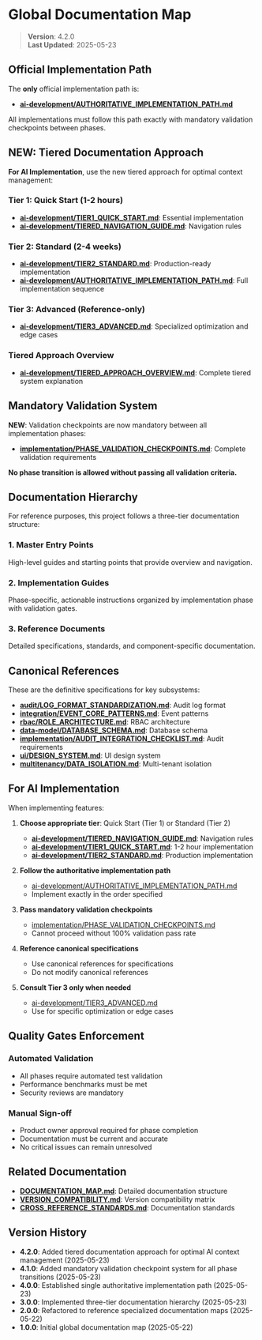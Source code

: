 
# Global Documentation Map

> **Version**: 4.2.0  
> **Last Updated**: 2025-05-23

## Official Implementation Path

The **only** official implementation path is:

- **[ai-development/AUTHORITATIVE_IMPLEMENTATION_PATH.md](ai-development/AUTHORITATIVE_IMPLEMENTATION_PATH.md)**

All implementations must follow this path exactly with mandatory validation checkpoints between phases.

## NEW: Tiered Documentation Approach

**For AI Implementation**, use the new tiered approach for optimal context management:

### Tier 1: Quick Start (1-2 hours)
- **[ai-development/TIER1_QUICK_START.md](ai-development/TIER1_QUICK_START.md)**: Essential implementation
- **[ai-development/TIERED_NAVIGATION_GUIDE.md](ai-development/TIERED_NAVIGATION_GUIDE.md)**: Navigation rules

### Tier 2: Standard (2-4 weeks)
- **[ai-development/TIER2_STANDARD.md](ai-development/TIER2_STANDARD.md)**: Production-ready implementation
- **[ai-development/AUTHORITATIVE_IMPLEMENTATION_PATH.md](ai-development/AUTHORITATIVE_IMPLEMENTATION_PATH.md)**: Full implementation sequence

### Tier 3: Advanced (Reference-only)
- **[ai-development/TIER3_ADVANCED.md](ai-development/TIER3_ADVANCED.md)**: Specialized optimization and edge cases

### Tiered Approach Overview
- **[ai-development/TIERED_APPROACH_OVERVIEW.md](ai-development/TIERED_APPROACH_OVERVIEW.md)**: Complete tiered system explanation

## Mandatory Validation System

**NEW**: Validation checkpoints are now mandatory between all implementation phases:

- **[implementation/PHASE_VALIDATION_CHECKPOINTS.md](implementation/PHASE_VALIDATION_CHECKPOINTS.md)**: Complete validation requirements

**No phase transition is allowed without passing all validation criteria.**

## Documentation Hierarchy

For reference purposes, this project follows a three-tier documentation structure:

### 1. Master Entry Points
High-level guides and starting points that provide overview and navigation.

### 2. Implementation Guides
Phase-specific, actionable instructions organized by implementation phase with validation gates.

### 3. Reference Documents
Detailed specifications, standards, and component-specific documentation.

## Canonical References

These are the definitive specifications for key subsystems:

- **[audit/LOG_FORMAT_STANDARDIZATION.md](audit/LOG_FORMAT_STANDARDIZATION.md)**: Audit log format
- **[integration/EVENT_CORE_PATTERNS.md](integration/EVENT_CORE_PATTERNS.md)**: Event patterns
- **[rbac/ROLE_ARCHITECTURE.md](rbac/ROLE_ARCHITECTURE.md)**: RBAC architecture
- **[data-model/DATABASE_SCHEMA.md](data-model/DATABASE_SCHEMA.md)**: Database schema
- **[implementation/AUDIT_INTEGRATION_CHECKLIST.md](implementation/AUDIT_INTEGRATION_CHECKLIST.md)**: Audit requirements
- **[ui/DESIGN_SYSTEM.md](ui/DESIGN_SYSTEM.md)**: UI design system
- **[multitenancy/DATA_ISOLATION.md](multitenancy/DATA_ISOLATION.md)**: Multi-tenant isolation

## For AI Implementation

When implementing features:

1. **Choose appropriate tier**: Quick Start (Tier 1) or Standard (Tier 2)
   - **[ai-development/TIERED_NAVIGATION_GUIDE.md](ai-development/TIERED_NAVIGATION_GUIDE.md)**: Navigation rules
   - **[ai-development/TIER1_QUICK_START.md](ai-development/TIER1_QUICK_START.md)**: 1-2 hour implementation
   - **[ai-development/TIER2_STANDARD.md](ai-development/TIER2_STANDARD.md)**: Production implementation

2. **Follow the authoritative implementation path**
   - [ai-development/AUTHORITATIVE_IMPLEMENTATION_PATH.md](ai-development/AUTHORITATIVE_IMPLEMENTATION_PATH.md)
   - Implement exactly in the order specified

3. **Pass mandatory validation checkpoints**
   - [implementation/PHASE_VALIDATION_CHECKPOINTS.md](implementation/PHASE_VALIDATION_CHECKPOINTS.md)
   - Cannot proceed without 100% validation pass rate

4. **Reference canonical specifications**
   - Use canonical references for specifications
   - Do not modify canonical references

5. **Consult Tier 3 only when needed**
   - [ai-development/TIER3_ADVANCED.md](ai-development/TIER3_ADVANCED.md)
   - Use for specific optimization or edge cases

## Quality Gates Enforcement

### Automated Validation
- All phases require automated test validation
- Performance benchmarks must be met
- Security reviews are mandatory

### Manual Sign-off
- Product owner approval required for phase completion
- Documentation must be current and accurate
- No critical issues can remain unresolved

## Related Documentation

- **[DOCUMENTATION_MAP.md](DOCUMENTATION_MAP.md)**: Detailed documentation structure
- **[VERSION_COMPATIBILITY.md](VERSION_COMPATIBILITY.md)**: Version compatibility matrix
- **[CROSS_REFERENCE_STANDARDS.md](CROSS_REFERENCE_STANDARDS.md)**: Documentation standards

## Version History

- **4.2.0**: Added tiered documentation approach for optimal AI context management (2025-05-23)
- **4.1.0**: Added mandatory validation checkpoint system for all phase transitions (2025-05-23)
- **4.0.0**: Established single authoritative implementation path (2025-05-23)
- **3.0.0**: Implemented three-tier documentation hierarchy (2025-05-23)
- **2.0.0**: Refactored to reference specialized documentation maps (2025-05-22)
- **1.0.0**: Initial global documentation map (2025-05-22)
